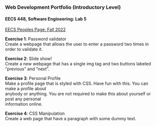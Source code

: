 ### Web Development Portfolio (Introductory Level)
#### EECS 448, Software Engineering: Lab 5

[EECS Peoples Page: Fall 2022]()
<br/> 

**Exercise 1**: Password validator <br />
Create a webpage that allows the user to enter a password two times in order to validate it.
<br/>

**Exercise 2**: Slide show! <br/>
Create a new webpage that has a single img tag and two buttons labeled “previous” and “next”. 
<br/>

**Exercise 3**: Personal Profile <br/>
Make a profile page that is styled with CSS. Have fun with this. You can make a profile about  <br/>
anybody or anything. You are not required to make this about yourself or post any personal  <br/>
information online.  <br/>

**Exercise 4**: CSS Manipulation <br/> 
Create a web page that have a paragraph with some dummy text.  <br/> <br/>



